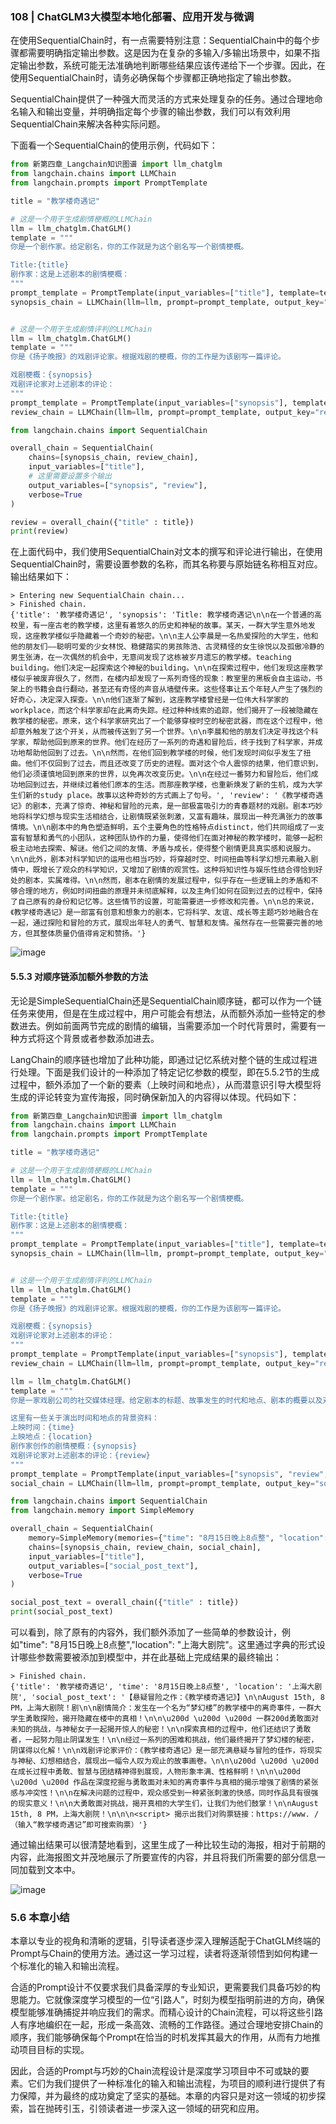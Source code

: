### 108 | ChatGLM3大模型本地化部署、应用开发与微调

在使用SequentialChain时，有一点需要特别注意：SequentialChain中的每个步骤都需要明确指定输出参数。这是因为在复杂的多输入/多输出场景中，如果不指定输出参数，系统可能无法准确地判断哪些结果应该传递给下一个步骤。因此，在使用SequentialChain时，请务必确保每个步骤都正确地指定了输出参数。 

SequentialChain提供了一种强大而灵活的方式来处理复杂的任务。通过合理地命名输入和输出变量，并明确指定每个步骤的输出参数，我们可以有效利用SequentialChain来解决各种实际问题。 

下面看一个SequentialChain的使用示例，代码如下： 
```python
from 新第四章_Langchain知识图谱 import llm_chatglm
from langchain.chains import LLMChain
from langchain.prompts import PromptTemplate

title = "教学楼奇遇记"

# 这是一个用于生成剧情梗概的LLMChain
llm = llm_chatglm.ChatGLM()
template = """
你是一个剧作家。给定剧名，你的工作就是为这个剧名写一个剧情梗概。

Title:{title}
剧作家：这是上述剧本的剧情梗概：
"""
prompt_template = PromptTemplate(input_variables=["title"], template=template)
synopsis_chain = LLMChain(llm=llm, prompt=prompt_template, output_key="synopsis")


# 这是一个用于生成剧情评判的LLMChain
llm = llm_chatglm.ChatGLM()
template = """
你是《扬子晚报》的戏剧评论家。根据戏剧的梗概，你的工作是为该剧写一篇评论。

戏剧梗概：{synopsis}
戏剧评论家对上述剧本的评论：
"""
prompt_template = PromptTemplate(input_variables=["synopsis"], template=template)
review_chain = LLMChain(llm=llm, prompt=prompt_template, output_key="review")

from langchain.chains import SequentialChain

overall_chain = SequentialChain(
    chains=[synopsis_chain, review_chain],
    input_variables=["title"],
    # 这里需要设置多个输出
    output_variables=["synopsis", "review"],
    verbose=True
)

review = overall_chain({"title" : title})
print(review)
```
在上面代码中，我们使用SequentialChain对文本的撰写和评论进行输出，在使用SequentialChain时，需要设置参数的名称，而其名称要与原始链名称相互对应。输出结果如下： 
```
> Entering new SequentialChain chain...
> Finished chain.
{'title': '教学楼奇遇记', 'synopsis': 'Title: 教学楼奇遇记\n\n在一个普通的高校里，有一座古老的教学楼，这里有着悠久的历史和神秘的故事。某天，一群大学生意外地发现，这座教学楼似乎隐藏着一个奇妙的秘密。\n\n主人公李晨是一名热爱探险的大学生，他和他的朋友们——聪明可爱的少女林悦、稳健踏实的男孩陈浩、古灵精怪的女生徐悦以及孤傲冷静的男生张涛，在一次偶然的机会中，无意间发现了这栋被岁月遗忘的教学楼。teaching building。他们决定一起探索这个神秘的building。\n\n在探索过程中，他们发现这座教学楼似乎被废弃很久了，然而，在楼内却发现了一系列奇怪的现象：教室里的黑板会自主运动，书架上的书籍会自行翻动，甚至还有奇怪的声音从墙壁传来。这些怪事让五个年轻人产生了强烈的好奇心，决定深入探查。\n\n他们逐渐了解到，这座教学楼曾经是一位伟大科学家的workplace，而这个科学家却在此离奇失踪。经过种种线索的追踪，他们揭开了一段被隐藏在教学楼的秘密。原来，这个科学家研究出了一个能够穿梭时空的秘密武器，而在这个过程中，他却意外触发了这个开关，从而被传送到了另一个世界。\n\n李晨和他的朋友们决定寻找这个科学家，帮助他回到原来的世界。他们在经历了一系列的奇遇和冒险后，终于找到了科学家，并成功地帮助他回到了过去。\n\n然而，在他们回到教学楼的时候，他们发现时间似乎发生了扭曲。他们不仅回到了过去，而且还改变了历史的进程。面对这个令人震惊的结果，他们意识到，他们必须谨慎地回到原来的世界，以免再次改变历史。\n\n在经过一番努力和冒险后，他们成功地回到过去，并继续过着他们原本的生活。而那座教学楼，也重新焕发了新的生机，成为大学生们新的study place。故事以这种奇妙的方式画上了句号。', 'review': '《教学楼奇遇记》的剧本，充满了惊奇、神秘和冒险的元素，是一部极富吸引力的青春题材的戏剧。剧本巧妙地将科学幻想与现实生活相结合，让剧情既紧张刺激，又富有趣味，展现出一种充满张力的故事情境。\n\n剧本中的角色塑造鲜明，五个主要角色的性格特点distinct，他们共同组成了一支富有智慧和勇气的小团队，这种团队协作的力量，使得他们在面对神秘的教学楼时，能够一起积极主动地去探索、解谜。他们之间的友情、矛盾与成长，使得整个剧情更具真实感和说服力。\n\n此外，剧本对科学知识的运用也相当巧妙，将穿越时空、时间扭曲等科学幻想元素融入剧情中，既增长了观众的科学知识，又增加了剧情的观赏性。这种将知识性与娱乐性结合得恰到好处的剧本，实属难得。\n\n然而，剧本在剧情的发展过程中，似乎存在一些逻辑上的矛盾和不够合理的地方，例如时间扭曲的原理并未彻底解释，以及主角们如何在回到过去的过程中，保持了自己原有的身份和记忆等。这些情节的设置，可能需要进一步修改和完善。\n\n总的来说，《教学楼奇遇记》是一部富有创意和想象力的剧本，它将科学、友谊、成长等主题巧妙地融合在一起，通过探险和冒险的方式，展现出年轻人的勇气、智慧和友情。虽然存在一些需要完善的地方，但其整体质量仍值得肯定和赞扬。'}
```

![image](https://github.com/user-attachments/assets/dc4d93eb-d754-4473-b44d-de4ab2886122)


#### 5.5.3 对顺序链添加额外参数的方法 
无论是SimpleSequentialChain还是SequentialChain顺序链，都可以作为一个链任务来使用，但是在生成过程中，用户可能会有想法，从而额外添加一些特定的参数进去。例如前面两节完成的剧情的编辑，当需要添加一个时代背景时，需要有一种方式将这个背景或者参数添加进去。 

LangChain的顺序链也增加了此种功能，即通过记忆系统对整个链的生成过程进行处理。下面是我们设计的一种添加了特定记忆参数的模型，即在5.5.2节的生成过程中，额外添加了一个新的要素（上映时间和地点），从而潜意识引导大模型将生成的评论转变为宣传海报，同时确保新加入的内容得以体现。代码如下： 
```python
from 新第四章_Langchain知识图谱 import llm_chatglm
from langchain.chains import LLMChain
from langchain.prompts import PromptTemplate

title = "教学楼奇遇记"

# 这是一个用于生成剧情梗概的LLMChain
llm = llm_chatglm.ChatGLM()
template = """
你是一个剧作家。给定剧名，你的工作就是为这个剧名写一个剧情梗概。

Title:{title}
剧作家：这是上述剧本的剧情梗概：
"""
prompt_template = PromptTemplate(input_variables=["title"], template=template)
synopsis_chain = LLMChain(llm=llm, prompt=prompt_template, output_key="synopsis")


# 这是一个用于生成剧情评判的LLMChain
llm = llm_chatglm.ChatGLM()
template = """
你是《扬子晚报》的戏剧评论家。根据戏剧的梗概，你的工作是为该剧写一篇评论。

戏剧梗概：{synopsis}
戏剧评论家对上述剧本的评论：
"""
prompt_template = PromptTemplate(input_variables=["synopsis"], template=template)
review_chain = LLMChain(llm=llm, prompt=prompt_template, output_key="review")

llm = llm_chatglm.ChatGLM()
template = """
你是一家戏剧公司的社交媒体经理。给定剧本的标题、故事发生的时代和地点、剧本的概要以及对剧本的评论，你的工作就是为该剧写一篇社交媒体帖子。

这里有一些关于演出时间和地点的背景资料：
上映时间：{time}
上映地点：{location}
剧作家创作的剧情梗概：{synopsis}
戏剧评论家对上述剧本的评论：{review}
"""
prompt_template = PromptTemplate(input_variables=["synopsis", "review", "time", "location"], template=template)
social_chain = LLMChain(llm=llm, prompt=prompt_template, output_key="social_post_text")

from langchain.chains import SequentialChain
from langchain.memory import SimpleMemory

overall_chain = SequentialChain(
    memory=SimpleMemory(memories={"time": "8月15日晚上8点整", "location": "上海大剧院"}),
    chains=[synopsis_chain, review_chain, social_chain],
    input_variables=["title"],
    output_variables=["social_post_text"],
    verbose=True
)

social_post_text = overall_chain({"title" : title})
print(social_post_text)
```
可以看到，除了原有的内容外，我们额外添加了一些简单的参数设计，例如"time": "8月15日晚上8点整","location": "上海大剧院"。这里通过字典的形式设计哪些参数需要被添加到模型中，并在此基础上完成结果的最终输出： 
```
> Finished chain.
{'title': '教学楼奇遇记', 'time': '8月15日晚上8点整', 'location': '上海大剧院', 'social_post_text': '【悬疑冒险之作：《教学楼奇遇记》】\n\nAugust 15th, 8 PM，上海大剧院！剧\n\n剧情简介：发生在一个名为“梦幻楼”的教学楼中的离奇事件，一群大学生勇敢探险，揭开隐藏在楼中的真相！\n\n\u200d \u200d \u200d 一群200d勇敢面对未知的挑战，与神秘女子一起揭开惊人的秘密！\n\n探索真相的过程中，他们还结识了勇敢者，一起努力阻止阴谋发生！\n\n经过一系列的困难和挑战，他们最终揭开了梦幻楼的秘密，阴谋得以化解！\n\n戏剧评论家评价：《教学楼奇遇记》是一部充满悬疑与冒险的佳作，将现实与神秘、幻想相结合，展现出一幅令人叹为观止的故事画卷。\n\n\u200d \u200d \u200d 在成长过程中勇敢、智慧与团结精神得到展现，人物形象丰满、性格鲜明！\n\n\u200d \u200d \u200d 作品在深度挖掘与勇敢面对未知的离奇事件与真相的揭示增强了剧情的紧张感与冲突性！\n\n在解决问题的过程中，观众感受到一种紧张刺激的快感，同时作品具有很强的现实意义！\n\n大勇敢面对挑战，揭开真相的大学生们，让我们为他们鼓掌！\n\nAugust 15th, 8 PM，上海大剧院！\n\n\n<script> 揭示出我们对购票链接：https://www. /（输入“教学楼奇遇记”即可搜索购票）'} 
```
通过输出结果可以很清楚地看到，这里生成了一种比较生动的海报，相对于前期的内容，此海报图文并茂地展示了所要宣传的内容，并且将我们所需要的部分信息一同加载到文本中。 


![image](https://github.com/user-attachments/assets/36a02a67-e745-456b-bff8-c62ebcb61a87)

### 5.6 本章小结 

本章以专业的视角和清晰的逻辑，引导读者逐步深入理解适配于ChatGLM终端的Prompt与Chain的使用方法。通过这一学习过程，读者将逐渐领悟到如何构建一个标准化的输入和输出流程。 

合适的Prompt设计不仅要求我们具备深厚的专业知识，更需要我们具备巧妙的构思能力。它就像深度学习模型的一位“引路人”，时刻为模型指明前进的方向，确保模型能够准确捕捉并响应我们的需求。而精心设计的Chain流程，可以将这些引路人有序地编织在一起，形成一条高效、流畅的工作路径。通过合理地安排Chain的顺序，我们能够确保每个Prompt在恰当的时机发挥其最大的作用，从而有力地推动项目目标的实现。 

因此，合适的Prompt与巧妙的Chain流程设计是深度学习项目中不可或缺的要素。它们为我们提供了一种标准化的输入和输出流程，为项目的顺利进行提供了有力保障，并为最终的成功奠定了坚实的基础。本章的内容只是对这一领域的初步探索，旨在抛砖引玉，引领读者进一步深入这一领域的研究和应用。 
